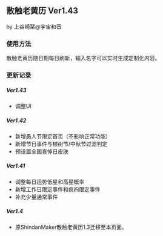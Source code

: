 ## 散触老黄历 Ver1.43
by 上谷崎栞@宇宙和音

### 使用方法
散触老黄历随日期每日刷新，输入名字可以实时生成定制化内容。

### 更新记录
##### Ver1.43
- 调整UI
##### Ver1.42
- 新增愚人节限定首页（不影响正常功能）
- 新增节日事件与植树节/中秋节过滤判定
- 预设置全国哀悼日皮肤
##### Ver1.41
- 调整每日运势低星和高星概率
- 新增工作日限定事件和疯四限定事件
- 补充少量通常事件
##### Ver1.4
- 原ShindanMaker散触老黄历1.3迁移至本页面。
